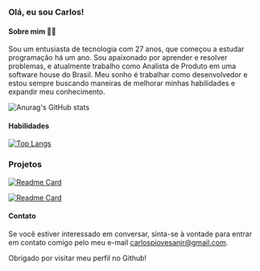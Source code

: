 ### Olá, eu sou Carlos!  

#### Sobre mim 👨🏻

Sou um entusiasta de tecnologia com 27 anos, que começou a estudar programação há um ano. Sou apaixonado por aprender e resolver problemas, e atualmente trabalho como Analista de Produto em uma software house do Brasil. Meu sonho é trabalhar como desenvolvedor e estou sempre buscando maneiras de melhorar minhas habilidades e expandir meu conhecimento.



![Anurag's GitHub stats](https://github-readme-stats.vercel.app/api?username=carlospiovesanjr&show_icons=true&theme=swift)


#### Habilidades

[![Top Langs](https://github-readme-stats.vercel.app/api/top-langs/?username=carlospiovesanjr&layout=compact&theme=swift)](https://github.com/anuraghazra/github-readme-stats)



### Projetos

[![Readme Card](https://github-readme-stats.vercel.app/api/pin/?username=carlospiovesanjr&repo=tik-tok-project-ebac&theme=swift)](https://github.com/anuraghazra/github-readme-stats)

[![Readme Card](https://github-readme-stats.vercel.app/api/pin/?username=carlospiovesanjr&repo=portifolio&theme=swift)](https://github.com/anuraghazra/github-readme-stats)


#### Contato

Se você estiver interessado em conversar, sinta-se à vontade para entrar em contato comigo pelo meu e-mail carlospiovesanjr@gmail.com.

Obrigado por visitar meu perfil no Github!

